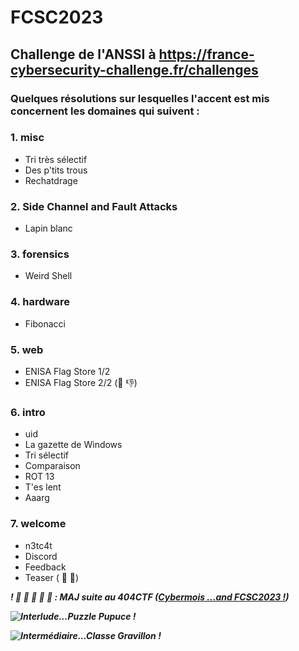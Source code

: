 # FCSC2023
## Challenge de l'ANSSI à https://france-cybersecurity-challenge.fr/challenges

### Quelques résolutions sur lesquelles l'accent est mis concernent les domaines qui suivent :

  ### 1. misc
   
* Tri très sélectif
* Des p'tits trous
* Rechatdrage

 ### 2. Side Channel and Fault Attacks 

* Lapin blanc
 
 ### 3. forensics 

* Weird Shell
       
 ### 4. hardware 

* Fibonacci
      
 ### 5. web 

* ENISA Flag Store 1/2
* ENISA Flag Store 2/2 (📧 👎)

 ### 6. intro 

* uid 
* La gazette de Windows 
* Tri sélectif 
* Comparaison 
* ROT 13 
* T'es lent 
* Aaarg 
      
 ### 7. welcome 

* n3tc4t 
* Discord 
* Feedback
* Teaser ( 🦖 🚱)

***! 🥮 🍰 🥞 🧁 🍥 : MAJ suite au 404CTF ([Cybermois ...and FCSC2023 !](https://github.com/JackeOLantern/FCSC2023/issues/3))***
     

***![Interlude...Puzzle Pupuce !](https://github.com/JackeOLantern/FCSC2023/issues/1)***

***![Intermédiaire...Classe Gravillon !](https://github.com/JackeOLantern/FCSC2023/issues/2)***
